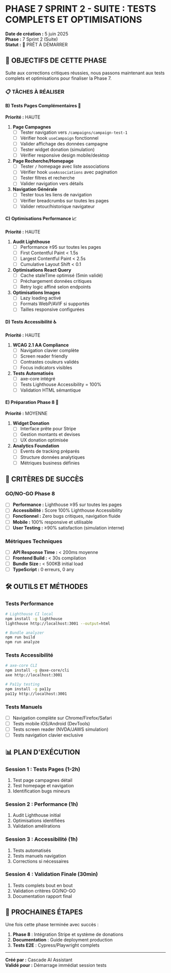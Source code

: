 # PHASE 7 SPRINT 2 - SUITE : TESTS COMPLETS ET OPTIMISATIONS
**Date de création :** 5 juin 2025  
**Phase :** 7 Sprint 2 (Suite)  
**Statut :** 🚀 PRÊT À DÉMARRER

## 🎯 OBJECTIFS DE CETTE PHASE

Suite aux corrections critiques réussies, nous passons maintenant aux tests complets et optimisations pour finaliser la Phase 7.

### 📋 TÂCHES À RÉALISER

#### B) Tests Pages Complémentaires 🧪
**Priorité :** HAUTE

1. **Page Campagnes**
   - [ ] Tester navigation vers `/campaigns/campaign-test-1`
   - [ ] Vérifier hook `useCampaign` fonctionnel
   - [ ] Valider affichage des données campagne
   - [ ] Tester widget donation (simulation)
   - [ ] Vérifier responsive design mobile/desktop

2. **Page Recherche/Homepage**
   - [ ] Tester `/` homepage avec liste associations
   - [ ] Vérifier hook `useAssociations` avec pagination
   - [ ] Tester filtres et recherche
   - [ ] Valider navigation vers détails

3. **Navigation Générale**
   - [ ] Tester tous les liens de navigation
   - [ ] Vérifier breadcrumbs sur toutes les pages
   - [ ] Valider retour/historique navigateur

#### C) Optimisations Performance 📈
**Priorité :** HAUTE

1. **Audit Lighthouse**
   - [ ] Performance ≥95 sur toutes les pages
   - [ ] First Contentful Paint < 1.5s
   - [ ] Largest Contentful Paint < 2.5s
   - [ ] Cumulative Layout Shift < 0.1

2. **Optimisations React Query**
   - [ ] Cache staleTime optimisé (5min validé)
   - [ ] Préchargement données critiques
   - [ ] Retry logic affiné selon endpoints

3. **Optimisations Images**
   - [ ] Lazy loading activé
   - [ ] Formats WebP/AVIF si supportés
   - [ ] Tailles responsive configurées

#### D) Tests Accessibilité ♿
**Priorité :** HAUTE

1. **WCAG 2.1 AA Compliance**
   - [ ] Navigation clavier complète
   - [ ] Screen reader friendly
   - [ ] Contrastes couleurs validés
   - [ ] Focus indicators visibles

2. **Tests Automatisés**
   - [ ] axe-core intégré
   - [ ] Tests Lighthouse Accessibility = 100%
   - [ ] Validation HTML sémantique

#### E) Préparation Phase 8 🚀
**Priorité :** MOYENNE

1. **Widget Donation**
   - [ ] Interface prête pour Stripe
   - [ ] Gestion montants et devises
   - [ ] UX donation optimisée

2. **Analytics Foundation**
   - [ ] Events de tracking préparés
   - [ ] Structure données analytiques
   - [ ] Métriques business définies

## 🎯 CRITÈRES DE SUCCÈS

### GO/NO-GO Phase 8
- [ ] **Performance :** Lighthouse ≥95 sur toutes les pages
- [ ] **Accessibilité :** Score 100% Lighthouse Accessibility
- [ ] **Fonctionnel :** Zero bugs critiques, navigation fluide
- [ ] **Mobile :** 100% responsive et utilisable
- [ ] **User Testing :** ≥90% satisfaction (simulation interne)

### Métriques Techniques
- [ ] **API Response Time :** < 200ms moyenne
- [ ] **Frontend Build :** < 30s compilation
- [ ] **Bundle Size :** < 500KB initial load
- [ ] **TypeScript :** 0 erreurs, 0 any

## 🛠️ OUTILS ET MÉTHODES

### Tests Performance
```bash
# Lighthouse CI local
npm install -g lighthouse
lighthouse http://localhost:3001 --output=html

# Bundle analyzer
npm run build
npm run analyze
```

### Tests Accessibilité
```bash
# axe-core CLI
npm install -g @axe-core/cli
axe http://localhost:3001

# Pa11y testing
npm install -g pa11y
pa11y http://localhost:3001
```

### Tests Manuels
- [ ] Navigation complète sur Chrome/Firefox/Safari
- [ ] Tests mobile iOS/Android (DevTools)
- [ ] Tests screen reader (NVDA/JAWS simulation)
- [ ] Tests navigation clavier exclusive

## 📊 PLAN D'EXÉCUTION

### Session 1 : Tests Pages (1-2h)
1. Test page campagnes détail
2. Test homepage et navigation
3. Identification bugs mineurs

### Session 2 : Performance (1h)
1. Audit Lighthouse initial
2. Optimisations identifiées
3. Validation amélirations

### Session 3 : Accessibilité (1h)
1. Tests automatisés
2. Tests manuels navigation
3. Corrections si nécessaires

### Session 4 : Validation Finale (30min)
1. Tests complets bout en bout
2. Validation critères GO/NO-GO
3. Documentation rapport final

## 🚀 PROCHAINES ÉTAPES

Une fois cette phase terminée avec succès :
1. **Phase 8** : Intégration Stripe et système de donations
2. **Documentation** : Guide deployment production
3. **Tests E2E** : Cypress/Playwright complets

---

**Créé par :** Cascade AI Assistant  
**Validé pour :** Démarrage immédiat session tests
